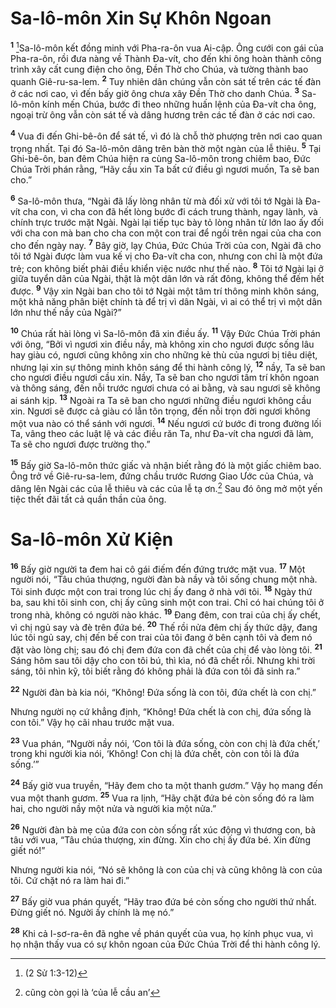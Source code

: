# Sa-lô-môn Xin Sự Khôn Ngoan
<sup><b>1</b></sup> [^1@-01f2f701-4b4a-4a1b-908c-d9f71ba87704]Sa-lô-môn kết đồng minh với Pha-ra-ôn vua Ai-cập. Ông cưới con gái của Pha-ra-ôn, rồi đưa nàng về Thành Ða-vít, cho đến khi ông hoàn thành công trình xây cất cung điện cho ông, Ðền Thờ cho Chúa, và tường thành bao quanh Giê-ru-sa-lem. <sup><b>2</b></sup> Tuy nhiên dân chúng vẫn còn sát tế trên các tế đàn ở các nơi cao, vì đến bấy giờ ông chưa xây Ðền Thờ cho danh Chúa. <sup><b>3</b></sup> Sa-lô-môn kính mến Chúa, bước đi theo những huấn lệnh của Ða-vít cha ông, ngoại trừ ông vẫn còn sát tế và dâng hương trên các tế đàn ở các nơi cao.

<sup><b>4</b></sup> Vua đi đến Ghi-bê-ôn để sát tế, vì đó là chỗ thờ phượng trên nơi cao quan trọng nhất. Tại đó Sa-lô-môn dâng trên bàn thờ một ngàn của lễ thiêu. <sup><b>5</b></sup> Tại Ghi-bê-ôn, ban đêm Chúa hiện ra cùng Sa-lô-môn trong chiêm bao, Ðức Chúa Trời phán rằng, “Hãy cầu xin Ta bất cứ điều gì ngươi muốn, Ta sẽ ban cho.”

<sup><b>6</b></sup> Sa-lô-môn thưa, “Ngài đã lấy lòng nhân từ mà đối xử với tôi tớ Ngài là Ða-vít cha con, vì cha con đã hết lòng bước đi cách trung thành, ngay lành, và chính trực trước mặt Ngài. Ngài lại tiếp tục bày tỏ lòng nhân từ lớn lao ấy đối với cha con mà ban cho cha con một con trai để ngồi trên ngai của cha con cho đến ngày nay. <sup><b>7</b></sup> Bây giờ, lạy Chúa, Ðức Chúa Trời của con, Ngài đã cho tôi tớ Ngài được làm vua kế vị cho Ða-vít cha con, nhưng con chỉ là một đứa trẻ; con không biết phải điều khiển việc nước như thế nào. <sup><b>8</b></sup> Tôi tớ Ngài lại ở giữa tuyển dân của Ngài, thật là một dân lớn và rất đông, không thể đếm hết được. <sup><b>9</b></sup> Vậy xin Ngài ban cho tôi tớ Ngài một tâm trí thông minh khôn sáng, một khả năng phân biệt chính tà để trị vì dân Ngài, vì ai có thể trị vì một dân lớn như thế nầy của Ngài?”

<sup><b>10</b></sup> Chúa rất hài lòng vì Sa-lô-môn đã xin điều ấy. <sup><b>11</b></sup> Vậy Ðức Chúa Trời phán với ông, “Bởi vì ngươi xin điều nầy, mà không xin cho ngươi được sống lâu hay giàu có, ngươi cũng không xin cho những kẻ thù của ngươi bị tiêu diệt, nhưng lại xin sự thông minh khôn sáng để thi hành công lý, <sup><b>12</b></sup> nầy, Ta sẽ ban cho ngươi điều ngươi cầu xin. Nầy, Ta sẽ ban cho ngươi tâm trí khôn ngoan và thông sáng, đến nỗi trước ngươi chưa có ai bằng, và sau ngươi sẽ không ai sánh kịp. <sup><b>13</b></sup> Ngoài ra Ta sẽ ban cho ngươi những điều ngươi không cầu xin. Ngươi sẽ được cả giàu có lẫn tôn trọng, đến nỗi trọn đời ngươi không một vua nào có thể sánh với ngươi. <sup><b>14</b></sup> Nếu ngươi cứ bước đi trong đường lối Ta, vâng theo các luật lệ và các điều răn Ta, như Ða-vít cha ngươi đã làm, Ta sẽ cho ngươi được trường thọ.”

<sup><b>15</b></sup> Bấy giờ Sa-lô-môn thức giấc và nhận biết rằng đó là một giấc chiêm bao. Ông trở về Giê-ru-sa-lem, đứng chầu trước Rương Giao Ước của Chúa, và dâng lên Ngài các của lễ thiêu và các của lễ tạ ơn.[^1-01f2f701-4b4a-4a1b-908c-d9f71ba87704] Sau đó ông mở một yến tiệc thết đãi tất cả quần thần của ông.

# Sa-lô-môn Xử Kiện
<sup><b>16</b></sup> Bấy giờ người ta đem hai cô gái điếm đến đứng trước mặt vua. <sup><b>17</b></sup> Một người nói, “Tâu chúa thượng, người đàn bà nầy và tôi sống chung một nhà. Tôi sinh được một con trai trong lúc chị ấy đang ở nhà với tôi. <sup><b>18</b></sup> Ngày thứ ba, sau khi tôi sinh con, chị ấy cũng sinh một con trai. Chỉ có hai chúng tôi ở trong nhà, không có người nào khác. <sup><b>19</b></sup> Ðang đêm, con trai của chị ấy chết, vì chị ngủ say và đè trên đứa bé. <sup><b>20</b></sup> Thế rồi nửa đêm chị ấy thức dậy, đang lúc tôi ngủ say, chị đến bế con trai của tôi đang ở bên cạnh tôi và đem nó đặt vào lòng chị; sau đó chị đem đứa con đã chết của chị để vào lòng tôi. <sup><b>21</b></sup> Sáng hôm sau tôi dậy cho con tôi bú, thì kìa, nó đã chết rồi. Nhưng khi trời sáng, tôi nhìn kỹ, tôi biết rằng đó không phải là đứa con tôi đã sinh ra.”

<sup><b>22</b></sup> Người đàn bà kia nói, “Không! Ðứa sống là con tôi, đứa chết là con chị.”

Nhưng người nọ cứ khẳng định, “Không! Ðứa chết là con chị, đứa sống là con tôi.” Vậy họ cãi nhau trước mặt vua.

<sup><b>23</b></sup> Vua phán, “Người nầy nói, ‘Con tôi là đứa sống, còn con chị là đứa chết,’ trong khi người kia nói, ‘Không! Con chị là đứa chết, còn con tôi là đứa sống.’”

<sup><b>24</b></sup> Bấy giờ vua truyền, “Hãy đem cho ta một thanh gươm.” Vậy họ mang đến vua một thanh gươm. <sup><b>25</b></sup> Vua ra lịnh, “Hãy chặt đứa bé còn sống đó ra làm hai, cho người nầy một nửa và người kia một nửa.”

<sup><b>26</b></sup> Người đàn bà mẹ của đứa con còn sống rất xúc động vì thương con, bà tâu với vua, “Tâu chúa thượng, xin đừng. Xin cho chị ấy đứa bé. Xin đừng giết nó!”

Nhưng người kia nói, “Nó sẽ không là con của chị và cũng không là con của tôi. Cứ chặt nó ra làm hai đi.”

<sup><b>27</b></sup> Bấy giờ vua phán quyết, “Hãy trao đứa bé còn sống cho người thứ nhất. Ðừng giết nó. Người ấy chính là mẹ nó.”

<sup><b>28</b></sup> Khi cả I-sơ-ra-ên đã nghe về phán quyết của vua, họ kính phục vua, vì họ nhận thấy vua có sự khôn ngoan của Ðức Chúa Trời để thi hành công lý.

[^1-01f2f701-4b4a-4a1b-908c-d9f71ba87704]: cũng còn gọi là ‘của lễ cầu an’
[^1@-01f2f701-4b4a-4a1b-908c-d9f71ba87704]: (2 Sử 1:3-12)